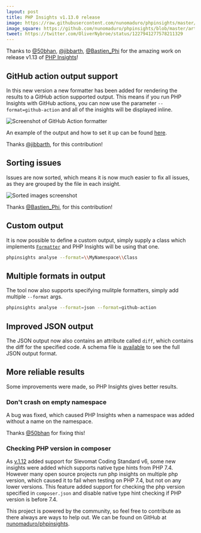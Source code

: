 ```yaml
---
layout: post
title: PHP Insights v1.13.0 release
image: https://raw.githubusercontent.com/nunomaduro/phpinsights/master/art/logo.gif
image_square: https://github.com/nunomaduro/phpinsights/blob/master/art/heart.png?raw=true
tweet: https://twitter.com/OliverNybroe/status/1227941277578211329
---
```


Thanks to [@50bhan](https://twitter.com/50bhan), [@jibbarth](https://twitter.com/jibbarth), [@Bastien_Phi](https://twitter.com/Bastien_Phi) for the amazing work on release v1.13 of [PHP Insights](https://phpinsights.com)!

## GitHub action output support
In this new version a new formatter has been added for rendering the results to a GitHub action supported output. This means if you run PHP Insights with GitHub actions, you can now use the parameter `--format=github-action` and all of the insights will be displayed inline. 

![Screenshot of GitHub Action formatter](https://user-images.githubusercontent.com/3168281/72681882-2b25f700-3ac8-11ea-9950-579639b55c0f.png)

An example of the output and how to set it up can be found [here](https://github.com/Jibbarth/sandbox/pull/1/files#diff-1ce0ba77b4a9581558f919b927d75c31R1).

Thanks [@jibbarth](https://twitter.com/jibbarth), for this contribution!

## Sorting issues
Issues are now sorted, which means it is now much easier to fix all issues, as they are grouped by the file in each insight.

![Sorted images screenshot](https://i.imgur.com/xPHSjoI.png)

Thanks [@Bastien_Phi](https://twitter.com/Bastien_Phi), for this contribution!

## Custom output
It is now possible to define a custom output, simply supply a class which implements [`Formatter`](https://github.com/nunomaduro/phpinsights/blob/master/src/Application/Console/Contracts/Formatter.php) and PHP Insights will be using that one.

```bash
phpinsights analyse --format=\\MyNamespace\\Class
```

## Multiple formats in output
The tool now also supports specifying mulitple formatters, simply add multiple `--format` args.

```bash
phpinsights analyse --format=json --format=github-action
```

## Improved JSON output
The JSON output now also contains an attribute called `diff`, which contains the diff for the specified code. A schema file is [available](https://github.com/nunomaduro/phpinsights/blob/master/schema.json) to see the full JSON output format.

## More reliable results
Some improvements were made, so PHP Insights gives better results.

### Don't crash on empty namespace
A bug was fixed, which caused PHP Insights when a namespace was added without a name on the namespace.

Thanks [@50bhan](https://twitter.com/50bhan) for fixing this!

### Checking PHP version in composer
As [v.1.12](https://nunomaduro.com/php-insights-v1-12-is-out) added support for Slevomat Coding Standard v6, some new insights  were added which supports native type hints from PHP 7.4. However many open source projects run php insights on multiple php version, which caused it to fail when testing on PHP 7.4, but not on any lower versions. This feature added support for checking the php version specified in `composer.json` and disable native type hint checking if PHP version is before 7.4.


This project is powered by the community, so feel free to contribute as there always are ways to help out.
We can be found on GitHub at [nunomaduro/phpinsights](https://github.com/nunomaduro/phpinsights).

